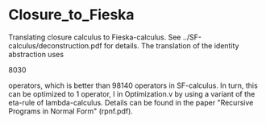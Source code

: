# Closure_to_Fieska

Translating closure calculus to Fieska-calculus. See ../SF-calculus/deconstruction.pdf for details. The translation of the identity abstraction uses 

8030 

operators, which is better than 98140 operators in SF-calculus. In
turn, this can be optimized to 1 operator, I in Optimization.v by
using a variant of the eta-rule of lambda-calculus. Details can be
found in the paper "Recursive Programs in Normal Form" (rpnf.pdf).

